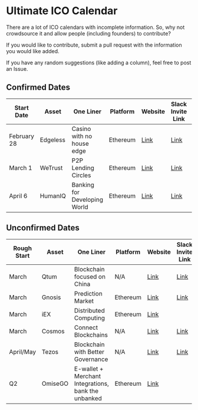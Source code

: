 # Ultimate ICO Calendar
There are a lot of ICO calendars with incomplete information. So, why not crowdsource it and allow people (including founders) to contribute?

If you would like to contribute, submit a pull request with the information you would like added.

If you have any random suggestions (like adding a column), feel free to post an Issue.

## Confirmed Dates

| Start Date  | Asset | One Liner | Platform | Website | Slack Invite Link | Other Community Link
| ------------- | ------------- | ------------- | ------------- | ------------- | ------------- | ------------- |
| February 28 | Edgeless  | Casino with no house edge | Ethereum | [Link](https://edgeless.io/) | [Link](https://edgelessethcasino.signup.team/) | |
| March 1  | WeTrust  | P2P Lending Circles | Ethereum | [Link](https://www.wetrust.io/) | [Link](https://www.wetrust.io/slack-invite) | |
| April 6  | HumanIQ  | Banking for Developing World | Ethereum | [Link](https://humaniq.co/) | [Link](http://slack.humaniq.co/) | |

## Unconfirmed Dates

| Rough Start  | Asset | One Liner | Platform | Website | Slack Invite Link | Reddit
| ------------- | ------------- | ------------- | ------------- | ------------- | ------------- | ------------- |
| March | Qtum  | Blockchain focused on China | N/A | [Link](https://qtum.org) | [Link](https://qtumnexus.slack.com) | |
| March  | Gnosis  | Prediction Market | Ethereum | [Link](https://gnosis.pm/) | [Link](https://slack.gnosis.pm/) | |
| March  | iEX  | Distributed Computing | Ethereum | [Link](http://iex.ec/) | | |
| March | Cosmos  | Connect Blockchains | N/A | [Link](https://cosmos.network) | [Link](http://slack.cosmos.network/) | |
| April/May | Tezos  | Blockchain with Better Governance | N/A | [Link](https://tezos.com/) | [Link](http://slack.tezos.com/) | |
| Q2 | OmiseGO  | E-wallet + Merchant Integrations, bank the unbanked | Ethereum | [Link](https://omg.omise.co/) | | |
